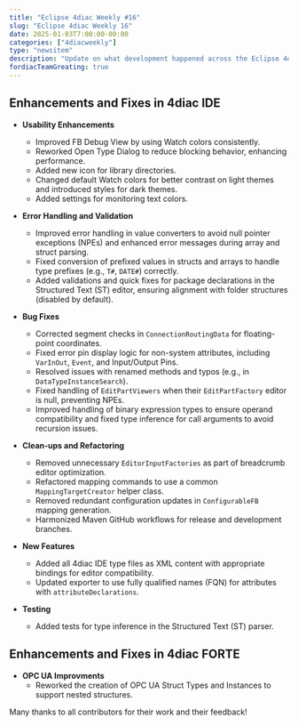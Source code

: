 ```yaml
---
title: "Eclipse 4diac Weekly #16"
slug: "Eclipse 4diac Weekly 16"
date: 2025-01-03T7:00:00-00:00
categories: ["4diacweekly"]
type: "newsitem"
description: "Update on what development happened across the Eclipse 4diac project in the week from December 20, 2024 to January 03, 2025."
fordiacTeamGreating: true
---
```


## Enhancements and Fixes in 4diac IDE

- **Usability Enhancements**
  - Improved FB Debug View by using Watch colors consistently.
  - Reworked Open Type Dialog to reduce blocking behavior, enhancing performance.
  - Added new icon for library directories.
  - Changed default Watch colors for better contrast on light themes and introduced styles for dark themes.
  - Added settings for monitoring text colors.

- **Error Handling and Validation**
  - Improved error handling in value converters to avoid null pointer exceptions (NPEs) and enhanced error messages during array and struct parsing.
  - Fixed conversion of prefixed values in structs and arrays to handle type prefixes (e.g., `T#`, `DATE#`) correctly.
  - Added validations and quick fixes for package declarations in the Structured Text (ST) editor, ensuring alignment with folder structures (disabled by default).

- **Bug Fixes**
  - Corrected segment checks in `ConnectionRoutingData` for floating-point coordinates.
  - Fixed error pin display logic for non-system attributes, including `VarInOut`, `Event`, and Input/Output Pins.
  - Resolved issues with renamed methods and typos (e.g., in `DataTypeInstanceSearch`).
  - Fixed handling of `EditPartViewers` when their `EditPartFactory` editor is null, preventing NPEs.
  - Improved handling of binary expression types to ensure operand compatibility and fixed type inference for call arguments to avoid recursion issues.

- **Clean-ups and Refactoring**
  - Removed unnecessary `EditorInputFactories` as part of breadcrumb editor optimization.
  - Refactored mapping commands to use a common `MappingTargetCreator` helper class.
  - Removed redundant configuration updates in `ConfigurableFB` mapping generation.
  - Harmonized Maven GitHub workflows for release and development branches.

- **New Features**
  - Added all 4diac IDE type files as XML content with appropriate bindings for editor compatibility.
  - Updated exporter to use fully qualified names (FQN) for attributes with `attributeDeclarations`.

- **Testing**
  - Added tests for type inference in the Structured Text (ST) parser.

## Enhancements and Fixes in 4diac FORTE
- **OPC UA Improvments**
  - Reworked the creation of OPC UA Struct Types and Instances to support nested structures.


Many thanks to all contributors for their work and their feedback!
